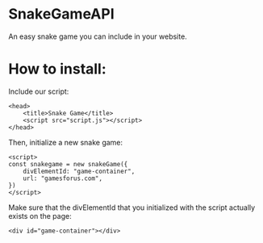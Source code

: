 # SnakeGameAPI
An easy snake game you can include in your website.
# How to install:
Include our script:
```
<head>
    <title>Snake Game</title>
    <script src="script.js"></script>
</head>
```
Then, initialize a new snake game:
```
<script>
const snakegame = new snakeGame({
    divElementId: "game-container",
    url: "gamesforus.com",
})
</script>
```
Make sure that the divElementId that you initialized with the script actually exists on the page:
```
<div id="game-container"></div>
```
